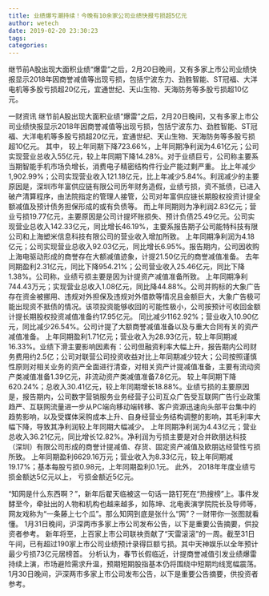 ```yaml
---
title: 业绩爆亏潮持续！今晚有10余家公司业绩快报亏损超5亿元
author: wetech
date: 2019-02-20 23:30:23
tags: 
categories: 
---
```

继节前A股出现大面积业绩“爆雷”之后，2月20日晚间，又有多家上市公司业绩快报显示2018年因商誉减值等出现亏损，包括宁波东力、劲胜智能、ST冠福、大洋电机等多股亏损超20亿元，宜通世纪、天山生物、天海防务等多股亏损超10亿元。
<!-- more -->
一财资讯
继节前A股出现大面积业绩“爆雷”之后，2月20日晚间，又有多家上市公司业绩快报显示2018年因商誉减值等出现亏损，包括宁波东力、劲胜智能、ST冠福、大洋电机等多股亏损超20亿元，宜通世纪、天山生物、天海防务等多股亏损超10亿元。
其中，
较上年同期下降723.66%，上年同期净利润为4.61亿元；公司实现营业总收入55亿元，较上年同期下降14.28%。对于业绩巨亏，公司称主要系当期智能手机市场负增长，消费电子精密结构件行业产能过剩严重。
比上年减少1,902.99%；公司实现营业收入121.18亿元，比上年减少5.84%。利润减少的主要原因是，深圳市年富供应链有限公司历年财务造假，业绩亏损，资不抵债，已进入破产清算程序，由法院指定的管理人接管，公司对年富供应链长期股权投资计提全额减值及预计债务担保形成的或有负债等。
而上年同期则为净利润2.83亿元；营业亏损19.77亿元，主要原因是公司计提坏账损失、预计负债25.49亿元。公司实现营业总收入142.33亿元，同比增长46.19%，主要系报告期子公司能特科技有限公司和上海塑米信息科技有限公司的营业收入增加所致。
上年同期净利润为4.18亿元；公司实现营业总收入92.03亿元，同比增长6.95%。报告期内，公司因收购上海电驱动形成的商誉存在大额减值迹象，计提21.50亿元的商誉减值准备。
去年同期盈利2.31亿元，同比下降954.21%；公司营业收入25.46亿元，同比下降1.38%。公司称，业绩亏损主要是因为计提资产减值准备所致。
上年同期净利744.43万元；实现营业总收入1.08亿元，同比降44.88%。公司并购标的大象广告存在资金被挪用、违规对外担保及违规对外借款等情况且金额巨大，大象广告极可能出现资不抵债的情况。该项投资能够收回的可能性极小，公司按预计可收回金额计提长期股权投资减值准备约17.95亿元。
同比减少1162.92%；营业收入10.90亿元，同比减少26.54%。公司计提了大额商誉减值准备以及与重大合同有关的资产减值准备。
上年同期盈利1.71亿元；营业收入为28.93亿元，较上年同期减16.33%。业绩下滑主要影响因素有：公司但融资利率大幅上升，报告期内公司财务费用约2.5亿；公司对联营公司投资收益对比上年同期减少较大；公司按照谨慎性原则对相关业务的资产全面进行清查，对相关资产计提减值准备，主要有流动资产类减值准备1.39亿元，非流动资产类减值准备7.8亿元。
较上年同期下降620.24%；总收入30.41亿元，较上年同期增长18.88%。业绩亏损的主要原因是，报告期内，公司数字营销服务业务经营子公司互众广告受互联网广告行业政策趋严、互联网流量进一步从PC端向移动端转移、客户资源迅速向头部平台集中的趋势影响，以及受媒体采购成本上升、自身经营业务结构调整的影响，其毛利率大幅下降，导致其净利润较上年同期大幅减少。
上年同期净利润为4.43亿元；营业总收入36.21亿元，同比增长12.82%。净利润为亏损主要是对合并欧朋达科技（深圳）有限公司形成的商誉计提减值、存货、固定资产减值及欧朋达经营性亏损所致。
上年同期盈利6629.16万元；营业收入为8.33亿元，较上年同期减19.17%；基本每股亏损0.98元，上年同期盈利0.1元。
此外，
2018年年度业绩亏损金额达5亿元以上，
亏损金额近5亿元。
 
 
“知网是什么东西啊？”，新年后翟天临被这一句话一路钉死在“热搜榜”上。事件发酵至今，牵扯出的人物和机构也越来越多，如陈坤、北电表演学院院长及导师等，网友戏称为“一条藤上七个瓜”。那么知网到底是张什么“网”？一财带你一张图就看懂。
1月31日晚间，沪深两市多家上市公司发布公告，以下是重要公告摘要，供投资者参考。
新年将至，上百家上市公司联袂贡献了“天雷滚滚”的一周。截至31日午间，已有超过190家上市公司业绩预计录得巨额亏损。其中天神娱乐以全年预计最少亏损73亿元居榜首。
分析认为，春节长假临近，计提商誉减值引发业绩爆雷持续上演，市场避险需求升温，预期短期股指基本仍将围绕中短期均线宽幅震荡。
1月30日晚间，沪深两市多家上市公司发布公告，以下是重要公告摘要，供投资者参考。
